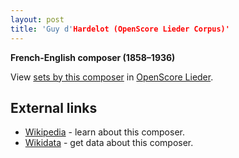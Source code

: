 ```yaml
---
layout: post
title: 'Guy d'Hardelot (OpenScore Lieder Corpus)'
---
```


__French-English composer (1858–1936)__

View [sets by this composer] in [OpenScore Lieder].

[sets by this composer]: https://musescore.com/openscore-lieder-corpus/sets?order=title&text=Hardelot,+Guy
[OpenScore Lieder]: https://musescore.com/openscore-lieder-corpus

## External links

- [Wikipedia] - learn about this composer.
- [Wikidata] - get data about this composer.

[Wikipedia]: https://en.wikipedia.org/wiki/Guy_d'Hardelot
[Wikidata]: https://www.wikidata.org/wiki/Q5622702
